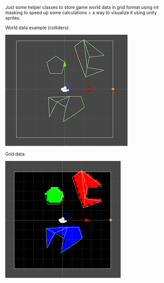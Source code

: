 Just some helper classes to store game world data in grid format using int masking to speed up some calculations + a way to visualize it using unity sprites.

World data example (colliders):

![](images/worlddata_2.png "World Data")

Grid data:

![](images/griddata_2.png "Grid Data")
